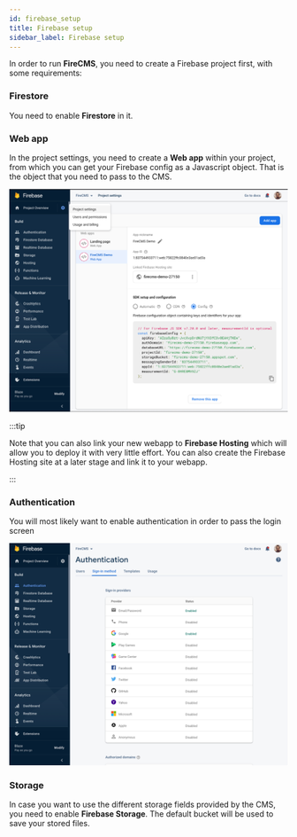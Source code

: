 ```yaml
---
id: firebase_setup
title: Firebase setup
sidebar_label: Firebase setup
---
```


In order to run **FireCMS**, you need to create a Firebase project first, with
some requirements:

### Firestore
You need to enable **Firestore** in it.

### Web app
In the project settings, you need to create a **Web app** within your
project, from which you can get your Firebase config as a Javascript object.
That is the object that you need to pass to the CMS.

![firebase_setup](../static/img/firebase_setup_app.png)

:::tip

Note that you can also link your new webapp to **Firebase Hosting** which will
allow you to deploy it with very little effort. You can also create the
Firebase Hosting site at a later stage and link it to your webapp.

:::

### Authentication
You will most likely want to enable authentication in order to pass the login
screen

![firebase_setup](../static/img/firebase_setup_auth.png)


### Storage

In case you want to use the different storage fields provided by the CMS, you
need to enable **Firebase Storage**. The default bucket will be used to
save your stored files.
